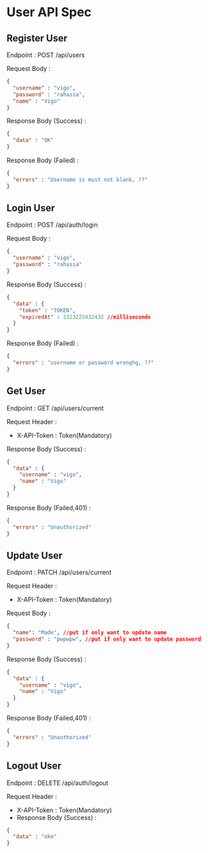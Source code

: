 # User API Spec


## Register User

Endpoint :  POST /api/users

Request Body :

```json
{
  "username" : "vigo",
  "password" : "rahasia",
  "name" : "Vigo"
}
```

Response Body (Success) :

```json
{
  "data" : "OK"
}
```
Response Body (Failed) :

```json
{
  "errors" : "Username is must not blank, ??"
}
```


## Login User

Endpoint :  POST /api/auth/login

Request Body :
```json
{
  "username" : "vigo",
  "password" : "rahasia"
}
```

Response Body (Success) :
```json
{
  "data" : {
    "token" : "TOKEN",
    "expiredAt" : 2323223432432 //milliseconds
  }
}
```
Response Body (Failed) :
```json
{
  "errors" : "username or password wronghg, ??"
}
```

## Get User

Endpoint :  GET /api/users/current 

Request Header :

- X-API-Token : Token(Mandatory)

Response Body (Success) :
```json
{
  "data" : {
    "username" : "vigo",
    "name" : "Vigo"
  }
}
```
Response Body (Failed,401) :
```json
{
  "errors" : "Unauthorized"
}
```

## Update User

Endpoint :  PATCH /api/users/current

Request Header :

- X-API-Token : Token(Mandatory)

Request Body : 
```json
{
  "name": "Made", //put if only want to update name
  "password" : "pwpwpw", //put if only want to update password
}
```

Response Body (Success) :
```json
{
  "data" : {
    "username" : "vigo",
    "name" : "Vigo"
  }
}
```
Response Body (Failed,401) :
```json
{
  "errors" : "Unauthorized"
}
```

## Logout User

Endpoint :  DELETE /api/auth/logout

Request Header :

- X-API-Token : Token(Mandatory)
- Response Body (Success) :
```json
{
  "data" : "oke"
}
```